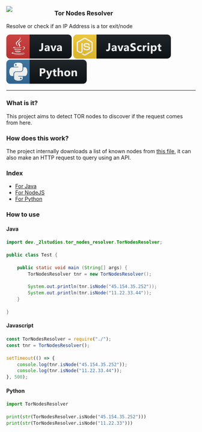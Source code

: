 <img src="https://github.com/sammwyy/tor-nodes-resolver/blob/master/assets/icon.png" width="128px" align="left"><h3>Tor Nodes Resolver</h3>
<p>Resolve or check if an IP Address is a tor exit/node</p>
<p>
    <img src="https://raw.githubusercontent.com/MikeCodesDotNET/ColoredBadges/master/svg/dev/languages/java.svg"> 
    <img src="https://raw.githubusercontent.com/MikeCodesDotNET/ColoredBadges/master/svg/dev/languages/js.svg">
    <img src="https://raw.githubusercontent.com/MikeCodesDotNET/ColoredBadges/master/svg/dev/languages/python.svg">
</p>

<hr>

### What is it?
This project aims to detect TOR nodes to discover if the request comes from here.

### How does this work?
The project internally downloads a list of known nodes from [this file](https://check.torproject.org/torbulkexitlist), it can also make an HTTP request to query using an API.

### Index
- [For Java](https://github.com/sammwyy/tor-nodes-resolver/tree/master/java)
- [For NodeJS](https://github.com/sammwyy/tor-nodes-resolver/tree/master/nodejs)
- [For Python](https://github.com/sammwyy/tor-nodes-resolver/tree/master/python)

### How to use
#### Java
```java
import dev._2lstudios.tor_nodes_resolver.TorNodesResolver;

public class Test {

    public static void main (String[] args) {
        TorNodesResolver tnr = new TorNodesResolver();

        System.out.println(tnr.isNode("45.154.35.252"));
        System.out.println(tnr.isNode("11.22.33.44"));
    }   

}
```

#### Javascript
```javascript
const TorNodesResolver = require("./");
const tnr = TorNodesResolver();

setTimeout(() => {
    console.log(tnr.isNode("45.154.35.252"));
    console.log(tnr.isNode("11.22.33.44"));
}, 500);
```

#### Python
```python
import TorNodesResolver

print(str(TorNodesResolver.isNode("45.154.35.252")))
print(str(TorNodesResolver.isNode("11.22.33")))
```
